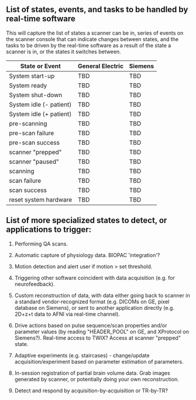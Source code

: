 
## List of states, events, and tasks to be handled by real-time software

This will capture the list of states a scanner can be in, series of events on
the scanner console that can indicate changes between states, and the tasks to
be driven by the real-time software as a result of the state a scanner is in,
or the states it switches between.

|     State or Event      |     General  Electric    |          Siemens         |
|-------------------------|--------------------------|--------------------------|
|    System start-up      |           TBD            |            TBD           |
|     System  ready       |           TBD            |            TBD           |
|    System shut-down     |           TBD            |            TBD           |
| System idle (- patient) |           TBD            |            TBD           |
| System idle (+ patient) |           TBD            |            TBD           |
|      pre-scanning       |           TBD            |            TBD           |
|    pre-scan failure     |           TBD            |            TBD           |
|    pre-scan success     |           TBD            |            TBD           |
|    scanner "prepped"    |           TBD            |            TBD           |
|     scanner "paused"    |           TBD            |            TBD           |
|        scanning         |           TBD            |            TBD           |
|      scan failure       |           TBD            |            TBD           |
|      scan success       |           TBD            |            TBD           |
|  reset system hardware  |           TBD            |            TBD           |



## List of more specialized states to detect, or applications to trigger:

1. Performing QA scans.

1. Automatic capture of physiology data. BIOPAC 'integration'?

1. Motion detection and alert user if motion > set threshold.

1. Triggering other software coincident with data acquisition (e.g. for
   neurofeedback).

1. Custom reconstruction of data, with data either going back to scanner in a
   standard vendor-recognized format (e.g. DICOMs on GE, pixel database on
   Siemens), or sent to another application directly (e.g. 2D+z+t data to AFNI
   via real-time channel).

1. Drive actions based on pulse sequence/scan properties and/or parameter
   values (by reading "HEADER_POOL" on GE, and XProtocol on Siemens?).
   Real-time access to TWIX?  Access at scanner "prepped" state.

1. Adaptive experiments (e.g. staircases) - change/update acquisition/experiment
   based on parameter estimation of parameters.

1. In-session registration of partial brain volume data.  Grab images generated
   by scanner, or potentially doing your own reconstruction.

1. Detect and respond by acquisition-by-acquisition or TR-by-TR?

